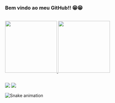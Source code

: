 ### Bem vindo ao meu GitHub!! 😁😁

<br/>


<div>
  <a href="https://linktr.ee/leonardolopez_">
  <img height="170em" src="https://github-readme-stats.vercel.app/api?username=leonardolopez199&show_icons=true&theme=calm&include_all_commits=true&count_private=true"/>
  <img height="170em" src="https://github-readme-stats.vercel.app/api/top-langs/?username=leonardolopez199&layout=compact&langs_count=16&theme=calm"/>
</div>

##
  
  <div>
     <a href="https://www.linkedin.com/in/leonardo-m-m-lopez/" target="_blank"><img src="https://img.shields.io/badge/LinkedIn-0E76A8?style=for-the-badge&logo=linkedin&logoColor=white" target="_blank"></a>
  <a href="https://gitlab.com/leonardolopez_" target="_blank"><img src="https://img.shields.io/badge/-GitLab-000B5C?style=for-the-badge&logo=gitlab&logoColor=white" target="_blank"></a>
  </div>
  
  ![Snake animation](https://github.com/leonardolopez199/leonardolopez199/blob/output/github-contribution-grid-snake.svg)

  
